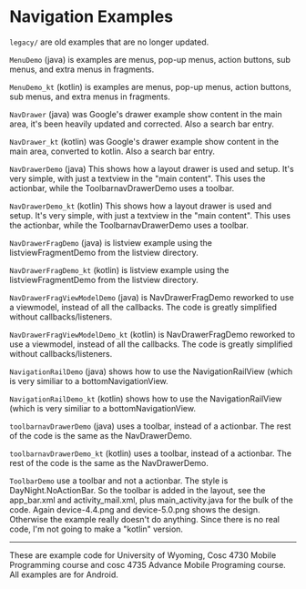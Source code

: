 Navigation Examples
==============

`legacy/` are old examples that are no longer updated.  

`MenuDemo` (java) is examples are menus, pop-up menus, action buttons, sub menus, and extra menus in fragments.

`MenuDemo_kt` (kotlin) is examples are menus, pop-up menus, action buttons, sub menus, and extra menus in fragments.

`NavDrawer` (java) was Google's drawer example show content in the main area, it's been heavily updated and corrected.  Also a search bar entry.

`NavDrawer_kt` (kotlin) was Google's drawer example show content in the main area, converted to kotlin.  Also a search bar entry.

`NavDrawerDemo` (java) This shows how a layout drawer is used and setup.  It's very simple, with just a textview in the "main content".  This uses the actionbar, while the ToolbarnavDrawerDemo uses a toolbar. 

`NavDrawerDemo_kt` (kotlin) This shows how a layout drawer is used and setup.  It's very simple, with just a textview in the "main content".  This uses the actionbar, while the ToolbarnavDrawerDemo uses a toolbar. 

`NavDrawerFragDemo` (java) is listview example using the listviewFragmentDemo from the listview directory. 

`NavDrawerFragDemo_kt` (kotlin) is listview example using the listviewFragmentDemo from the listview directory.   

`NavDrawerFragViewModelDemo` (java) is NavDrawerFragDemo reworked to use a viewmodel, instead of all the callbacks.  The code is greatly simplified without callbacks/listeners.

`NavDrawerFragViewModelDemo_kt` (kotlin) is NavDrawerFragDemo reworked to use a viewmodel, instead of all the callbacks.  The code is greatly simplified without callbacks/listeners.

`NavigationRailDemo` (java) shows how to use the NavigationRailView (which is very similiar to a bottomNavigationView.

`NavigationRailDemo_kt` (kotlin) shows how to use the NavigationRailView (which is very similiar to a bottomNavigationView.

`toolbarnavDrawerDemo`  (java) uses a toolbar, instead of a actionbar.  The rest of the code is the same as the NavDrawerDemo. 

`toolbarnavDrawerDemo_kt` (kotlin) uses a toolbar, instead of a actionbar.  The rest of the code is the same as the NavDrawerDemo.

`ToolbarDemo` use a toolbar and not a actionbar.  The style is DayNight.NoActionBar. So the toolbar is added in the layout, see the app_bar.xml and activity_mail.xml, plus main_activity.java for the bulk of the code.  Again device-4.4.png and device-5.0.png shows the design.  Otherwise the example really doesn't do anything.  Since there is no real code, I'm not going to make a "kotlin" version.

---

These are example code for University of Wyoming, Cosc 4730 Mobile Programming course and cosc 4735 Advance Mobile Programing course. 
All examples are for Android.